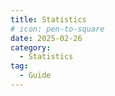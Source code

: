 ```yaml
---
title: Statistics
# icon: pen-to-square
date: 2025-02-26
category:
  - Statistics
tag:
  - Guide
---
```


<!-- # Statistics Intro -->

<Catalog />

<!-- ## 基礎統計
- [Estimation of Parameter](/posts/statistics/estimation_of_parameter.html) -->


